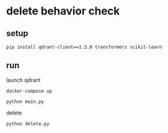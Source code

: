 # delete behavior check

## setup

```shell
pip install qdrant-client==1.3.0 transformers scikit-learn
```

## run

launch qdrant

```shell
docker-compose up
```

```shell
python main.py
```

delete

```shell
python delete.py
```
